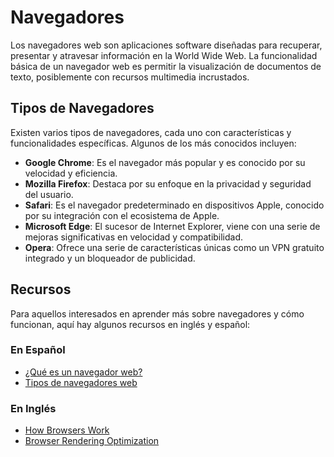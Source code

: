 # Navegadores

Los navegadores web son aplicaciones software diseñadas para recuperar, presentar y atravesar información en la World Wide Web. La funcionalidad básica de un navegador web es permitir la visualización de documentos de texto, posiblemente con recursos multimedia incrustados.

## Tipos de Navegadores

Existen varios tipos de navegadores, cada uno con características y funcionalidades específicas. Algunos de los más conocidos incluyen:

- **Google Chrome**: Es el navegador más popular y es conocido por su velocidad y eficiencia.
- **Mozilla Firefox**: Destaca por su enfoque en la privacidad y seguridad del usuario.
- **Safari**: Es el navegador predeterminado en dispositivos Apple, conocido por su integración con el ecosistema de Apple.
- **Microsoft Edge**: El sucesor de Internet Explorer, viene con una serie de mejoras significativas en velocidad y compatibilidad.
- **Opera**: Ofrece una serie de características únicas como un VPN gratuito integrado y un bloqueador de publicidad.

## Recursos

Para aquellos interesados en aprender más sobre navegadores y cómo funcionan, aquí hay algunos recursos en inglés y español:

### En Español
- [¿Qué es un navegador web?](https://developer.mozilla.org/es/docs/Learn/Common_questions/What_is_a_web_browser)
- [Tipos de navegadores web](https://www.tiposde.org/informatica/463-tipos-de-navegadores-web/)

### En Inglés
- [How Browsers Work](https://www.html5rocks.com/en/tutorials/internals/howbrowserswork/)
- [Browser Rendering Optimization](https://www.udacity.com/course/browser-rendering-optimization--ud860)

